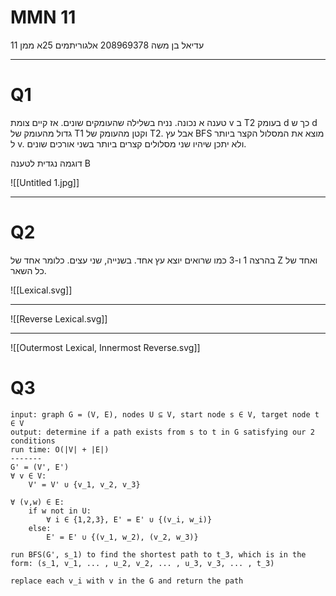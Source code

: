 # MMN 11

עדיאל בן משה 
208969378
אלגוריתמים 25א ממן 11

---
# Q1


טענה א נכונה. נניח בשלילה שהעומקים שונים. אז קיים צומת v ב T2 בעומק d כך ש d גדול מהעומק של T1 וקטן מהעומק של T2. אבל עץ BFS מוצא את המסלול הקצר ביותר ל v. ולא יתכן שיהיו שני מסלולים קצרים ביותר בשני אורכים שונים.

דוגמה נגדית לטענה B

![[Untitled 1.jpg]]

___


# Q2

בהרצה 1 ו-3 כמו שרואים יוצא עץ אחד.
	בשנייה, שני עצים. כלומר אחד של Z ואחד של כל השאר.


![[Lexical.svg]]

___


![[Reverse Lexical.svg]]


___

![[Outermost Lexical, Innermost Reverse.svg]]

# Q3

```
input: graph G = (V, E), nodes U ⊆ V, start node s ∈ V, target node t ∈ V        
output: determine if a path exists from s to t in G satisfying our 2 conditions
run time: O(|V| + |E|) 
-------
G' = (V', E')
∀ v ∈ V: 
	V' = V' ∪ {v_1, v_2, v_3}

∀ (v,w) ∈ E: 
	if w not in U:
		∀ i ∈ {1,2,3}, E' = E' ∪ {(v_i, w_i)} 
	else:
		E' = E' ∪ {(v_1, w_2), (v_2, w_3)}

run BFS(G', s_1) to find the shortest path to t_3, which is in the form: (s_1, v_1, ... , u_2, v_2, ... , u_3, v_3, ... , t_3)

replace each v_i with v in the G and return the path
```



